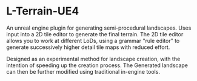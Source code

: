 # L-Terrain-UE4

An unreal engine plugin for generating semi-procedural landscapes. Uses input into a 2D tile editor to generate the final terrain.
The 2D tile editor allows you to work at different LoDs, using a grammar "rule editor" to generate successively higher detail
tile maps with reduced effort.

Designed as an experimental method for landscape creation, with the intention of speeding up the creation process. The Generated
landscape can then be further modified using traditional in-engine tools.

